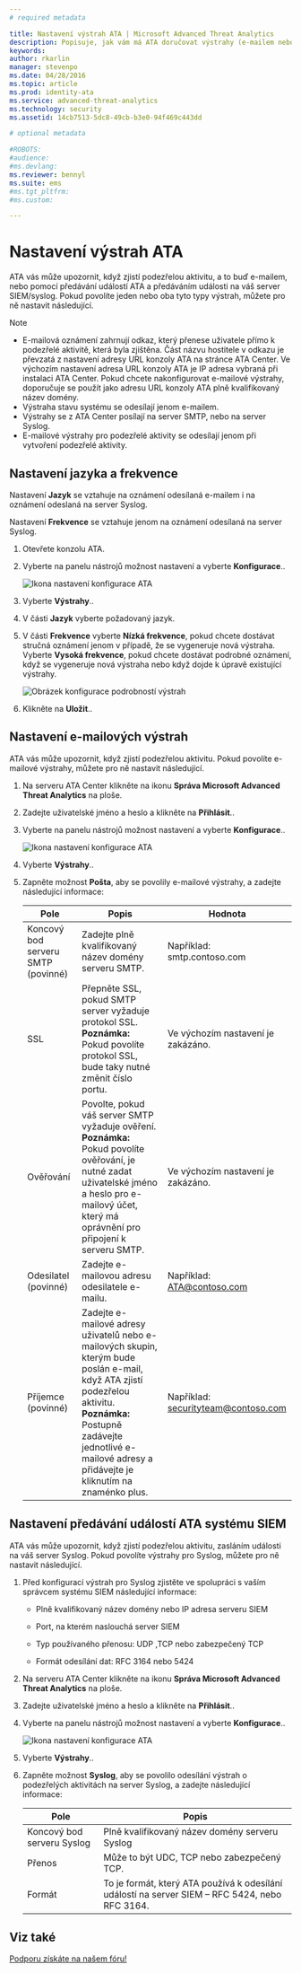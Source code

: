 ```yaml
---
# required metadata

title: Nastavení výstrah ATA | Microsoft Advanced Threat Analytics
description: Popisuje, jak vám má ATA doručovat výstrahy (e-mailem nebo předáváním událostí ATA) při zjištění podezřelých aktivit. 
keywords:
author: rkarlin
manager: stevenpo
ms.date: 04/28/2016
ms.topic: article
ms.prod: identity-ata
ms.service: advanced-threat-analytics
ms.technology: security
ms.assetid: 14cb7513-5dc8-49cb-b3e0-94f469c443dd

# optional metadata

#ROBOTS:
#audience:
#ms.devlang:
ms.reviewer: bennyl
ms.suite: ems
#ms.tgt_pltfrm:
#ms.custom:

---
```


# Nastavení výstrah ATA
ATA vás může upozornit, když zjistí podezřelou aktivitu, a to buď e-mailem, nebo pomocí předávání událostí ATA a předáváním události na váš server SIEM/syslog. Pokud povolíte jeden nebo oba tyto typy výstrah, můžete pro ně nastavit následující.

> [!NOTE]
> -   E-mailová oznámení zahrnují odkaz, který přenese uživatele přímo k podezřelé aktivitě, která byla zjištěna. Část názvu hostitele v odkazu je převzatá z nastavení adresy URL konzoly ATA na stránce ATA Center. Ve výchozím nastavení adresa URL konzoly ATA je IP adresa vybraná při instalaci ATA Center.  Pokud chcete nakonfigurovat e-mailové výstrahy, doporučuje se použít jako adresu URL konzoly ATA plně kvalifikovaný název domény.
> -   Výstraha stavu systému se odesílají jenom e-mailem.
> -   Výstrahy se z ATA Center posílají na server SMTP, nebo na server Syslog.
> -   E-mailové výstrahy pro podezřelé aktivity se odesílají jenom při vytvoření podezřelé aktivity.

## Nastavení jazyka a frekvence
Nastavení **Jazyk** se vztahuje na oznámení odesílaná e-mailem i na oznámení odeslaná na server Syslog.

Nastavení **Frekvence** se vztahuje jenom na oznámení odesílaná na server Syslog.

1.  Otevřete konzolu ATA.

2.  Vyberte na panelu nástrojů možnost nastavení a vyberte **Konfigurace**..

    ![Ikona nastavení konfigurace ATA](media/ATA-config-icon.JPG)

3.  Vyberte **Výstrahy**..

4.  V části **Jazyk** vyberte požadovaný jazyk.

5.  V části **Frekvence** vyberte **Nízká frekvence**, pokud chcete dostávat stručná oznámení jenom v případě, že se vygeneruje nová výstraha. Vyberte **Vysoká frekvence**, pokud chcete dostávat podrobné oznámení, když se vygeneruje nová výstraha nebo když dojde k úpravě existující výstrahy.

    ![Obrázek konfigurace podrobností výstrah](media/ATA-alerts-verbosity-language.png)

6.  Klikněte na **Uložit**..

## Nastavení e-mailových výstrah
ATA vás může upozornit, když zjistí podezřelou aktivitu. Pokud povolíte e-mailové výstrahy, můžete pro ně nastavit následující.

1.  Na serveru ATA Center klikněte na ikonu **Správa Microsoft Advanced Threat Analytics** na ploše.

2.  Zadejte uživatelské jméno a heslo a klikněte na **Přihlásit**..

3.  Vyberte na panelu nástrojů možnost nastavení a vyberte **Konfigurace**..

    ![Ikona nastavení konfigurace ATA](media/ATA-config-icon.JPG)

4.  Vyberte **Výstrahy**..

5.  Zapněte možnost **Pošta**, aby se povolily e-mailové výstrahy, a zadejte následující informace:

    |Pole|Popis|Hodnota|
    |---------|---------------|---------|
    |Koncový bod serveru SMTP (povinné)|Zadejte plně kvalifikovaný název domény serveru SMTP.|Například:<br />smtp.contoso.com|
    |SSL|Přepněte SSL, pokud SMTP server vyžaduje protokol SSL. **Poznámka:** Pokud povolíte protokol SSL, bude taky nutné změnit číslo portu.|Ve výchozím nastavení je zakázáno.|
    |Ověřování|Povolte, pokud váš server SMTP vyžaduje ověření. **Poznámka:** Pokud povolíte ověřování, je nutné zadat uživatelské jméno a heslo pro e-mailový účet, který má oprávnění pro připojení k serveru SMTP.|Ve výchozím nastavení je zakázáno.|
    |Odesilatel (povinné)|Zadejte e-mailovou adresu odesilatele e-mailu.|Například:<br />ATA@contoso.com|
    |Příjemce (povinné)|Zadejte e-mailové adresy uživatelů nebo e-mailových skupin, kterým bude poslán e-mail, když ATA zjistí podezřelou aktivitu. **Poznámka:** Postupně zadávejte jednotlivé e-mailové adresy a přidávejte je kliknutím na znaménko plus.|Například:<br />securityteam@contoso.com|

## Nastavení předávání událostí ATA systému SIEM
ATA vás může upozornit, když zjistí podezřelou aktivitu, zasláním události na váš server Syslog. Pokud povolíte výstrahy pro Syslog, můžete pro ně nastavit následující.

1.  Před konfigurací výstrah pro Syslog zjistěte ve spolupráci s vaším správcem systému SIEM následující informace:

    -   Plně kvalifikovaný název domény nebo IP adresa serveru SIEM

    -   Port, na kterém naslouchá server SIEM

    -   Typ používaného přenosu: UDP ,TCP nebo zabezpečený TCP

    -   Formát odesílání dat: RFC 3164 nebo 5424

2.  Na serveru ATA Center klikněte na ikonu **Správa Microsoft Advanced Threat Analytics** na ploše.

3.  Zadejte uživatelské jméno a heslo a klikněte na **Přihlásit**..

4.  Vyberte na panelu nástrojů možnost nastavení a vyberte **Konfigurace**..

    ![Ikona nastavení konfigurace ATA](media/ATA-config-icon.JPG)

5.  Vyberte **Výstrahy**..

6.  Zapněte možnost **Syslog**, aby se povolilo odesílání výstrah o podezřelých aktivitách na server Syslog, a zadejte následující informace:

    |Pole|Popis|
    |---------|---------------|
    |Koncový bod serveru Syslog|Plně kvalifikovaný název domény serveru Syslog|
    |Přenos|Může to být UDC, TCP nebo zabezpečený TCP.|
    |Formát|To je formát, který ATA používá k odesílání událostí na server SIEM – RFC 5424, nebo RFC 3164.|

## Viz také
[Podporu získáte na našem fóru!](https://social.technet.microsoft.com/Forums/security/en-US/home?forum=mata)


<!--HONumber=Apr16_HO4-->


